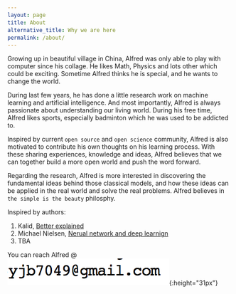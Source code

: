 ```yaml
---
layout: page
title: About
alternative_title: Why we are here 
permalink: /about/
---
```


Growing up in beautiful village in China, Alfred was only able to play with computer since his collage. He likes Math, Physics and lots other which could be exciting. Sometime Alfred thinks he is special, and he wants to change the world. 

During last few years, he has done a little research work on machine learning and artificial intelligence. And most importantly, Alfred is always passionate about understanding our living world. During his free time, Alfred likes sports, especially badminton which he was used to be addicted to.

Inspired by current `open source` and `open science` community, Alfred is also motivated to contribute his own thoughts on his learning process. With these sharing experiences, knowledge and ideas, Alfred believes that we can together build a more open world and push the word forward.

Regarding the research, Alfred is more interested in discovering the fundamental ideas behind those classical models, and how these ideas can be applied in the real world and solve the real problems. Alfred believes in `the simple is the beauty` philosphy.

Inspired by  authors:

1. Kalid, [Better explained](http://betterexplained.com/)
2. Michael Nielsen, [Nerual network and deep learnign](http://neuralnetworksanddeeplearning.com/)
3. TBA

You can reach  Alfred @ ![email](/image/email.png){:height="31px"}
